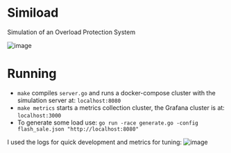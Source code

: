 # Simiload

Simulation of an Overload Protection System

![image](https://user-images.githubusercontent.com/6955854/45006533-66a14d80-afc7-11e8-95a8-88c9c13546d9.png)

# Running

- `make` compiles `server.go` and runs a docker-compose cluster with the simulation server at: `localhost:8080`
- `make metrics` starts a metrics collection cluster, the Grafana cluster is at: `localhost:3000`
- To generate some load use: `go run -race generate.go -config flash_sale.json "http://localhost:8080"`

I used the logs for quick development and metrics for tuning:
![image](https://user-images.githubusercontent.com/6955854/45006491-39549f80-afc7-11e8-8225-0cadca0cee56.png)
